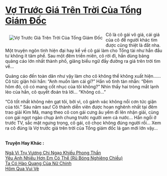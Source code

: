 <a href="https://utruyen.com/vo-truoc-gia-tren-troi-cua-tong-giam-doc/4904/" title="Vợ Trước Giá Trên Trời Của Tổng Giám Đốc"><h1>Vợ Trước Giá Trên Trời Của Tổng Giám Đốc</h1></a><div style="display:table"><img align="right" style="float: left; padding: 10px;" src="https://utruyen.com/images/story/200x260/vo-truoc-gia-tren-troi-cua-tong-giam-doc.jpg" alt="Vợ Trước Giá Trên Trời Của Tổng Giám Đốc">Cô là cô gái vô giá, cái giá của cô để người khác tìm được cũng thiệt là đắt nha. Một truyện ngôn tình hiện đại hay kể về cô gái làm cho Tổng tài như hắn đầu tư không ít tâm phế. Sau một đêm triền miên, cô rời đi, hắn dùng bảng quảng cáo lớn nhất thành phố, giăng biểu ngữ đầy đường ra giá trên trời tìm về...<p></p>Quảng cáo đến toàn dân như vậy làm cho cô không thể không xuất hiện…… Cô tức giận hỏi hắn: “Anh muốn làm cái gì?” Hắn vô tình tàn nhẫn: “Đêm hôm đó, cô có mang cốt nhục của tôi không?” Nhìn thấy hai tròng mắt lạnh lẻo của hắn, cô quyết đoán trả lời… “Không có…”<p></p>“Cô tốt nhất không nên gạt tôi, bởi vì, cô gánh vác không nổi cơn tức giận của tôi.” Sáu năm sau! Cô thành diễn viên được hoan nghênh nhất tại đêm trao giải Kim Mã, mang theo cô con gái cưng âu yếm đi lên nhận giải, cùng con gái ngọt ngào chụp ảnh chung trước người xem cả nước… Hắn ngồi ở trước TV, sắc mặt ngưng trọng, cô gái, cô chọc không đúng người rồi… Xem ra cô đúng là Vợ trước giá trên trời của Tổng giám đốc lá gan mới lớn vậy...</div><p><br><b>Truyện Hay Khác :</b></p><a href="https://utruyen.com/nga-vi-tru-vuong-chi-ngao-khieu-phong-than/6702/" alt="Ngã Vi Trụ Vương Chi Ngạo Khiếu Phong Thần">Ngã Vi Trụ Vương Chi Ngạo Khiếu Phong Thần</a><br/><a href="https://github.com/quanluxury/ngontinhhot/tree/master/truyenhay/19025/" alt="Yêu Anh Nhiều Hơn Em Có Thể (Rũ Bóng Nghiêng Chiều)">Yêu Anh Nhiều Hơn Em Có Thể (Rũ Bóng Nghiêng Chiều)</a><br/><a href="https://www.wattpad.com/story/204504468-ta-c%C3%B3-h%C3%A0o-quang-c%E1%BB%A7a-n%E1%BB%AF-ch%C3%ADnh" alt="Ta Có Hào Quang Của Nữ Chính">Ta Có Hào Quang Của Nữ Chính</a><br/><a href="https://github.com/quanluxury/ngontinhhot/tree/master/truyenhay/19017/" alt="Hôm Qua Vui Vẻ">Hôm Qua Vui Vẻ</a><br/>